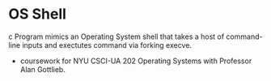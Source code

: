 # OS Shell
c Program mimics an Operating System shell that takes a host of command-line inputs and exectutes command via forking execve. 


- coursework for NYU CSCI-UA 202 Operating Systems with Professor Alan Gottlieb.
